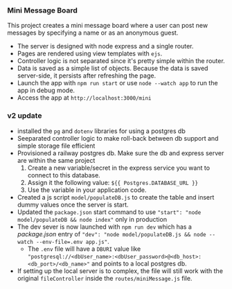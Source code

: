 ### Mini Message Board
This project creates a mini message board where a user can post new messages by specifying a name or as an anonymous guest. <br> 
- The server is designed with node express and a single router. 
- Pages are rendered using view templates with `ejs`.
- Controller logic is not separated since it's pretty simple within the router.
- Data is saved as a simple list of objects. Because the data is saved server-side, it persists after refreshing the page.
- Launch the app with `npm run start` or use `node --watch app` to run the app in debug mode.
- Access the app at `http://localhost:3000/mini`


### v2 update
- installed the `pg` and `dotenv` libraries for using a postgres db
- Seeparated controller logic to make roll-back between db support and simple storage file efficient
- Provisioned a railway postgres db. Make sure the db and express server are within the same project
    1. Create a new variable/secret in the express service you want to connect to this database.
    2. Assign it the following value: `${{ Postgres.DATABASE_URL }}`
    3. Use the variable in your application code.
- Created a js script `model/populateDB.js` to create the table and insert dummy values once the server is start.
- Updated the `package.json` start command to use `"start": "node model/populateDB && node index"` only in production
- The dev sever is now launched with `npm run dev` which has a *package.json* entry of 
    `"dev": "node model/populateDB.js && node --watch --env-file=.env app.js"`. 
    - The `.env` file will have a `DBURI` value like `"postgresql://<dbUser_name>:<dbUser_password>@<db_host>:<db_port>/<db_name>"` 
        and points to a local postgres db.
- If setting up the local server is to complex, the file will still work with the original `fileController` inside the 
    `routes/miniMessage.js` file.
